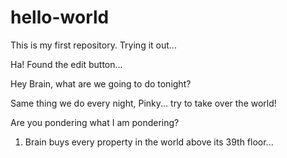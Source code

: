 # hello-world
This is my first repository. Trying it out...

Ha! Found the edit button... 

Hey Brain, what are we going to do tonight?

Same thing we do every night, Pinky... try to take over the world!

Are you pondering what I am pondering?

1) Brain buys every property in the world above its 39th floor...